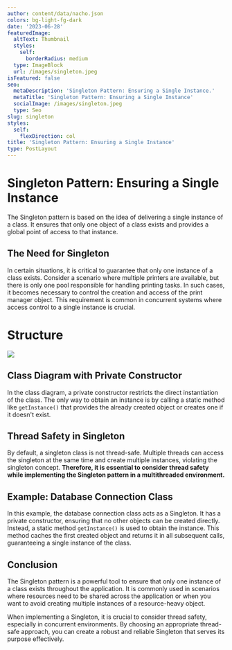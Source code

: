 ```yaml
---
author: content/data/nacho.json
colors: bg-light-fg-dark
date: '2023-06-28'
featuredImage:
  altText: Thumbnail
  styles:
    self:
      borderRadius: medium
  type: ImageBlock
  url: /images/singleton.jpeg
isFeatured: false
seo:
  metaDescription: 'Singleton Pattern: Ensuring a Single Instance.'
  metaTitle: 'Singleton Pattern: Ensuring a Single Instance'
  socialImage: /images/singleton.jpeg
  type: Seo
slug: singleton
styles:
  self:
    flexDirection: col
title: 'Singleton Pattern: Ensuring a Single Instance'
type: PostLayout
---
```


# Singleton Pattern: Ensuring a Single Instance

The Singleton pattern is based on the idea of delivering a single instance of a class. It ensures that only one object of a class exists and provides a global point of access to that instance.

## The Need for Singleton

In certain situations, it is critical to guarantee that only one instance of a class exists. Consider a scenario where multiple printers are available, but there is only one pool responsible for handling printing tasks. In such cases, it becomes necessary to control the creation and access of the print manager object. This requirement is common in concurrent systems where access control to a single instance is crucial.
# Structure
![](/images/singleton-structure.png)


## Class Diagram with Private Constructor

In the class diagram, a private constructor restricts the direct instantiation of the class. The only way to obtain an instance is by calling a static method like `getInstance()` that provides the already created object or creates one if it doesn't exist.

## Thread Safety in Singleton

By default, a singleton class is not thread-safe. Multiple threads can access the singleton at the same time and create multiple instances, violating the singleton concept. **Therefore, it is essential to consider thread safety while implementing the Singleton pattern in a multithreaded environment.**

##  Example:  Database Connection Class

In this example, the database connection class acts as a Singleton. It has a private constructor, ensuring that no other objects can be created directly. Instead, a static method `getInstance()` is used to obtain the instance. This method caches the first created object and returns it in all subsequent calls, guaranteeing a single instance of the class.


## Conclusion

The Singleton pattern is a powerful tool to ensure that only one instance of a class exists throughout the application. It is commonly used in scenarios where resources need to be shared across the application or when you want to avoid creating multiple instances of a resource-heavy object.

When implementing a Singleton, it is crucial to consider thread safety, especially in concurrent environments. By choosing an appropriate thread-safe approach, you can create a robust and reliable Singleton that serves its purpose effectively.